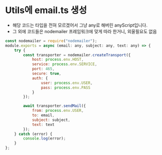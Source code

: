 # Utils에 email.ts 생성

- 해당 코드는 타입을 전혀 모르겠어서 그냥 any로 해버린 anyScript입니다.
- 그 외에 코드들은 nodemailer 프레임워크에 맞게 따라 한거니, 외울필요도 없음
```js
const nodemailer = require("nodemailer");
module.exports = async (email: any, subject: any, text: any) => {
    try {
        const transporter = nodemailer.createTransport({
            host: process.env.HOST,
            service: process.env.SERVICE,
            port: 465,
            secure: true,
            auth: {
                user: process.env.USER,
                pass: process.env.PASS
            }
        });

        await transporter.sendMail({
            from: process.env.USER,
            to: email,
            subject: subject,
            text: text
        });
    } catch (error) {
        console.log(error);
    }
};

```
